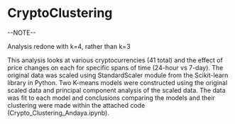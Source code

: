 # CryptoClustering 

--NOTE--

Analysis redone with k=4, rather than k=3

This analysis looks at various cryptocurrencies (41 total) and the effect of price changes on each for specific spans of time (24-hour vs 7-day).  The original data was scaled using StandardScaler module from the Scikit-learn library in Python.  Two K-means models were constructed using the original scaled data and principal component analysis of the scaled data.  The data was fit to each model and conclusions comparing the models and their clustering were made within the attached code (Crypto_Clustering_Andaya.ipynb).
